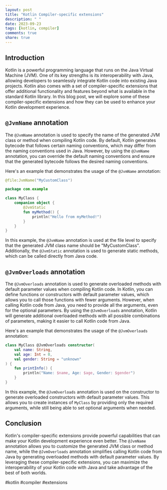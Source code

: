 ```yaml
---
layout: post
title: "Kotlin Compiler-specific extensions"
description: " "
date: 2023-09-23
tags: [kotlin, compiler]
comments: true
share: true
---
```


## Introduction

Kotlin is a powerful programming language that runs on the Java Virtual Machine (JVM). One of its key strengths is its interoperability with Java, allowing developers to seamlessly integrate Kotlin code into existing Java projects. Kotlin also comes with a set of compiler-specific extensions that offer additional functionality and features beyond what is available in the standard Kotlin library. In this blog post, we will explore some of these compiler-specific extensions and how they can be used to enhance your Kotlin development experience.

## `@JvmName` annotation

The `@JvmName` annotation is used to specify the name of the generated JVM class or method when compiling Kotlin code. By default, Kotlin generates bytecode that follows certain naming conventions, which may differ from the naming conventions used in Java. However, by using the `@JvmName` annotation, you can override the default naming conventions and ensure that the generated bytecode follows the desired naming conventions.

Here's an example that demonstrates the usage of the `@JvmName` annotation:

```kotlin
@file:JvmName("MyCustomClass")

package com.example

class MyClass {
    companion object {
        @JvmStatic
        fun myMethod() {
            println("Hello from myMethod!")
        }
    }
}
```

In this example, the `@JvmName` annotation is used at the file level to specify that the generated JVM class name should be "MyCustomClass". Additionally, the `@JvmStatic` annotation is used to generate static methods, which can be called directly from Java code.

## `@JvmOverloads` annotation

The `@JvmOverloads` annotation is used to generate overloaded methods with default parameter values when compiling Kotlin code. In Kotlin, you can define functions or constructors with default parameter values, which allows you to call those functions with fewer arguments. However, when calling Kotlin code from Java, you need to provide all the arguments, even for the optional parameters. By using the `@JvmOverloads` annotation, Kotlin will generate additional overloaded methods with all possible combinations of parameters, making it easier to call Kotlin code from Java.

Here's an example that demonstrates the usage of the `@JvmOverloads` annotation:

```kotlin
class MyClass @JvmOverloads constructor(
    val name: String,
    val age: Int = 0,
    val gender: String = "unknown"
) {
    fun printInfo() {
        println("Name: $name, Age: $age, Gender: $gender")
    }
}
```

In this example, the `@JvmOverloads` annotation is used on the constructor to generate overloaded constructors with default parameter values. This allows you to create instances of `MyClass` by providing only the required arguments, while still being able to set optional arguments when needed.

## Conclusion

Kotlin's compiler-specific extensions provide powerful capabilities that can make your Kotlin development experience even better. The `@JvmName` annotation allows you to customize the generated JVM class or method name, while the `@JvmOverloads` annotation simplifies calling Kotlin code from Java by generating overloaded methods with default parameter values. By leveraging these compiler-specific extensions, you can maximize the interoperability of your Kotlin code with Java and take advantage of the best of both worlds.

#kotlin #compiler #extensions